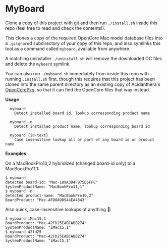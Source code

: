 # MyBoard

Clone a copy of this project with git and then run `./install.sh` inside this repo (feel free to read and check the contents!).

This clones a copy of the required OpenCore Mac model database files into a `.gitgnore`d subdirectory of your copy of this repo, and also symlinks this tool as a command called `myboard`, available from anywhere.

A matching uninstaller `./uninstall.sh` will remove the downloaded OC files and delete the `myboard` symlink.

You can also run `./myboard.sh` immediately from inside this repo with running `.install.sh` first, though this requires that this project has been cloned into the same parent directory as an existing copy of Acidanthera's [OpenCorePkg](https://github.com/acidanthera/OpenCorePkg), so that it can find the OpenCore files that way instead.

**Usage**

```
  myboard
    Detect installed board id, lookup corresponding product name

  myboard -n
    Detect installed product name, lookup corresponding board id

  myboard {id-text}
    Case insensitive lookup all or part of any board id or product name
```

**Examples**

On a MacBookPro10,2 hybridized (changed board-id only) to a MacBookPro11,1:

```
$ myboard
detected board-id: "Mac-189A3D4F975D5FFC"
SystemProductName: "MacBookPro11,1"
$ myboard -n
detected product-name: "MacBookPro10,2"
BoardProduct: "Mac-AFD8A9D944EA4843"
```

Also quick, case-insensitive lookups of anything 🥳:

```
$ myboard iMac15,1
BoardProduct: "Mac-42FD25EABCABB274"
SystemProductName: "iMac15,1"
$ myboard 42fd25
BoardProduct: "Mac-42FD25EABCABB274"
SystemProductName: "iMac15,1"
```

